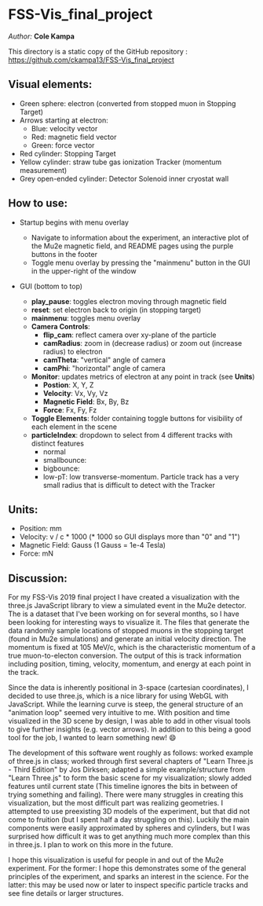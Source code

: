 # FSS-Vis_final_project
_Author:_ **Cole Kampa**

This directory is a static copy of the GitHub repository : https://github.com/ckampa13/FSS-Vis_final_project

## Visual elements:
- Green sphere: electron (converted from stopped muon in Stopping Target)
- Arrows starting at electron:
  - Blue: velocity vector
  - Red: magnetic field vector
  - Green: force vector
- Red cylinder: Stopping Target
- Yellow cylinder: straw tube gas ionization Tracker (momentum measurement)
- Grey open-ended cylinder: Detector Solenoid inner cryostat wall

## How to use:
- Startup begins with menu overlay
  - Navigate to information about the experiment, an interactive plot of the Mu2e magnetic field, and README pages using the purple buttons in the footer
  - Toggle menu overlay by pressing the "mainmenu" button in the GUI in the upper-right of the window
  
- GUI (bottom to top)
  - **play_pause**: toggles electron moving through magnetic field
  - **reset**: set electron back to origin (in stopping target)
  - **mainmenu**: toggles menu overlay
  - **Camera Controls**:
    - **flip_cam**: reflect camera over xy-plane of the particle
    - **camRadius**: zoom in (decrease radius) or zoom out (increase radius) to electron
    - **camTheta**: "vertical" angle of camera
    - **camPhi**: "horizontal" angle of camera
  - **Monitor**: updates metrics of electron at any point in track (see **Units**)
    - **Postion**: X, Y, Z
    - **Velocity**: Vx, Vy, Vz
    - **Magnetic Field**: Bx, By, Bz
    - **Force**: Fx, Fy, Fz
  - **Toggle Elements**: folder containing toggle buttons for visibility of each element in the scene
  - **particleIndex**: dropdown to select from 4 different tracks with distinct features
    - normal
    - smallbounce:
    - bigbounce:
    - low-pT: low transverse-momentum. Particle track has a very small radius that is difficult to detect with the Tracker

## Units:
- Position: mm
- Velocity: v / c * 1000 (* 1000 so GUI displays more than "0" and "1")
- Magnetic Field: Gauss (1 Gauss = 1e-4 Tesla)
- Force: mN

## Discussion:
For my FSS-Vis 2019 final project I have created a visualization with the three.js JavaScript library to view a simulated event in the Mu2e detector. The is a dataset that I've been working on for several months, so I have been looking for interesting ways to visualize it. The files that generate the data randomly sample locations of stopped muons in the stopping target (found in Mu2e simulations) and generate an initial velocity direction. The momentum is fixed at 105 MeV/c, which is the characteristic momentum of a true muon-to-electon conversion. The output of this is track information including position, timing, velocity, momentum, and energy at each point in the track.

Since the data is inherently positional in 3-space (cartesian coordinates), I decided to use three.js, which is a nice library for using WebGL with JavaScript. While the learning curve is steep, the general structure of an "animation loop" seemed very intuitive to me. With position and time visualized in the 3D scene by design, I was able to add in other visual tools to give further insights (e.g. vector arrows). In addition to this being a good tool for the job, I wanted to learn something new! :smile:

The development of this software went roughly as follows: worked example of three.js in class; worked through first several chapters of "Learn Three.js - Third Edition" by Jos Dirksen; adapted a simple example/structure from "Learn Three.js" to form the basic scene for my visualization; slowly added features until current state (This timeline ignores the bits in between of trying something and failing). There were many struggles in creating this visualization, but the most difficult part was realizing geometries. I attempted to use preexisting 3D models of the experiment, but that did not come to fruition (but I spent half a day struggling on this). Luckily the main components were easily approximated by spheres and cylinders, but I was surprised how difficult it was to get anything much more complex than this in three.js. I plan to work on this more in the future.

I hope this visualization is useful for people in and out of the Mu2e experiment. For the former: I hope this demonstrates some of the general principles of the experiment, and sparks an interest in the science. For the latter: this may be used now or later to inspect specific particle tracks and see fine details or larger structures.
